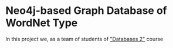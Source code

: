 # Neo4j-based Graph Database of WordNet Type
In this project we, as a team of students of ["Databases 2"](https://www.hse.ru/ba/ling/courses/339492987.html) course
